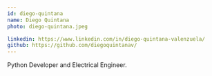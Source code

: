 ```yaml
---
id: diego-quintana
name: Diego Quintana
photo: diego-quintana.jpeg

linkedin: https://www.linkedin.com/in/diego-quintana-valenzuela/
github: https://github.com/diegoquintanav/
---
```


Python Developer and Electrical Engineer. 